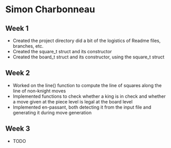 # Simon Charbonneau

## Week 1

- Created the project directory did a bit of the logistics of Readme files, branches, etc.
- Created the square_t struct and its constructor
- Created the board_t struct and its constructor, using the square_t struct

## Week 2

- Worked on the line() function to compute the line of squares along the line of non-knight moves
- Implemented functions to check whether a king is in check and whether a move given at the piece level is legal at the board level
- Implemented en-passant, both detecting it from the input file and generating it during move generation

## Week 3

- TODO